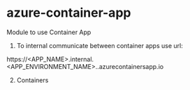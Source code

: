 # azure-container-app
Module to use Container App



1. To internal communicate between container apps use url:

https://<APP_NAME>.internal.<APP_ENVIRONMENT_NAME>.<REGION>.azurecontainersapp.io

2. Containers


